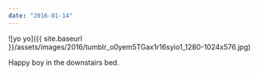 ```yaml
---
date: "2016-01-14"
---
```


![yo yo]({{ site.baseurl }}/assets/images/2016/tumblr_o0yem5TGax1r16syio1_1280-1024x576.jpg)

Happy boy in the downstairs bed.

